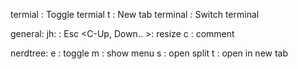termial
<Space><Space>: Toggle termial
<Space> t     : New tab terminal
<Space><Tab>  : Switch terminal

general:
jh:           : Esc
<C-Up, Down.. >: resize
<Space> c <Space>: comment

nerdtree:
<Space> e     : toggle
m             : show menu
s             : open split
t             : open in new tab

